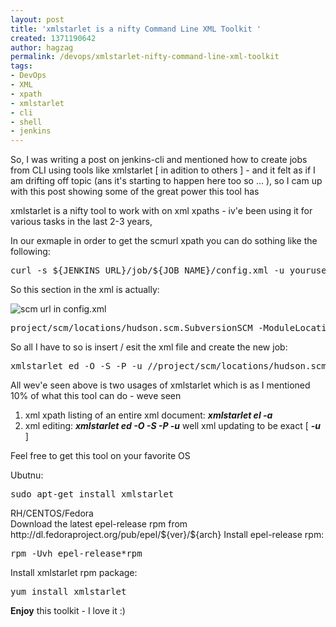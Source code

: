 ```yaml
---
layout: post
title: 'xmlstarlet is a nifty Command Line XML Toolkit '
created: 1371190642
author: hagzag
permalink: /devops/xmlstarlet-nifty-command-line-xml-toolkit
tags:
- DevOps
- XML
- xpath
- xmlstarlet
- cli
- shell
- jenkins
---
```

<p>So, I was writing a post on jenkins-cli and mentioned how to create jobs from CLI using tools like xmlstarlet [ in adition to others ] - and it felt as if I am drifting off topic (ans it&#39;s starting to happen here too so ... ), so I cam up with this post showing some of the great power this tool has</p>
<p>xmlstarlet is a nifty tool to work with on xml xpaths - iv&#39;e been using it for various tasks in the last 2-3 years,</p>
<p>In our exmaple in order to get the scmurl xpath you can do sothing like the following:</p>
<pre>
curl -s ${JENKINS_URL}/job/${JOB_NAME}/config.xml -u youruser:yourpasswd | xmlstarlet el -a</pre>
<p>So this section in the xml is actually:</p>
<p><img alt="scm url in config.xml" src="{% asset_path default/upload/29/in_job_config_xml.png %}" /></p>
<pre>
project/scm/locations/hudson.scm.SubversionSCM_-ModuleLocation/remote</pre>
<p>So all I have to so is insert / esit the xml file and create the new job:</p>
<pre>
xmlstarlet ed -O -S -P -u //project/scm/locations/hudson.scm.SubversionSCM_-ModuleLocation/remote -v &quot;${scm_url}&quot;</pre>
<p>All wev&#39;e seen above is two usages of xmlstarlet which is as I mentioned 10% of what this tool can do - weve seen&nbsp;</p>
<ol>
	<li>
		xml xpath listing of an entire xml document: <em><strong>xmlstarlet el -a</strong></em></li>
	<li>
		xml editing: <em><strong>xmlstarlet ed -O -S -P -u</strong></em> well xml updating to be exact [ <em><strong>-u</strong></em> ]</li>
</ol>
<p>Feel free to get this tool on your favorite OS</p>
<p class="rteindent1">Ubutnu:</p>
<pre class="rteindent1">
sudo apt-get install xmlstarlet</pre>
<p class="rteindent1">RH/CENTOS/Fedora<br />
	Download the latest epel-release rpm from http://dl.fedoraproject.org/pub/epel/${ver}/${arch} Install epel-release rpm:</p>
<pre class="rteindent1">
rpm -Uvh epel-release*rpm</pre>
<p class="rteindent1">Install xmlstarlet rpm package:</p>
<pre class="rteindent1">
yum install xmlstarlet</pre>
<p><b>Enjoy</b> this toolkit - I love it :)</p>
